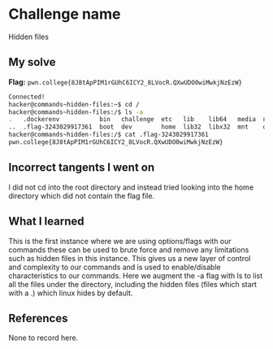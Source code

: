 # Challenge name
Hidden files

## My solve
**Flag:** `pwn.college{8J8tApPIM1rGUhC6ICY2_8LVocR.QXwUDO0wiMwkjNzEzW}`

```bash
Connected!
hacker@commands~hidden-files:~$ cd /
hacker@commands~hidden-files:/$ ls -a
.   .dockerenv           bin   challenge  etc   lib    lib64   media  nix  proc  run   srv  tmp  var
..  .flag-3243029917361  boot  dev        home  lib32  libx32  mnt    opt  root  sbin  sys  usr
hacker@commands~hidden-files:/$ cat .flag-3243029917361
pwn.college{8J8tApPIM1rGUhC6ICY2_8LVocR.QXwUDO0wiMwkjNzEzW}
```

## Incorrect tangents I went on
I did not cd into the root directory and instead tried looking into the home directory which did not contain the flag file. 

## What I learned
This is the first instance where we are using options/flags with our commands these can be used to brute force and remove any limitations such as hidden files in this instance. This gives us a new layer of control and complexity to our commands and is used to enable/disable characteristics to our commands. Here we augment the -a flag with ls to list all the files under the directory, including the hidden files (files which start with a .) which linux hides by default. 

## References
None to record here.
